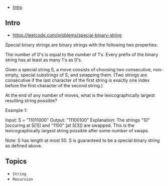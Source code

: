 - [Intro](#intro)

## Intro

- https://leetcode.com/problems/special-binary-string


Special binary strings are binary strings with the following two properties:

The number of 0's is equal to the number of 1's.
Every prefix of the binary string has at least as many 1's as 0's.

Given a special string S, a move consists of choosing two consecutive, non-empty, special substrings of S, and swapping them.  (Two strings are consecutive if the last character of the first string is exactly one index before the first character of the second string.)

At the end of any number of moves, what is the lexicographically largest resulting string possible?

Example 1:

Input: S = "11011000"
Output: "11100100"
Explanation:
The strings "10" [occuring at S[1]] and "1100" [at S[3]] are swapped.
This is the lexicographically largest string possible after some number of swaps.

Note:
S has length at most 50.
S is guaranteed to be a special binary string as defined above.


## Topics

- `String`
- `Recursion`


